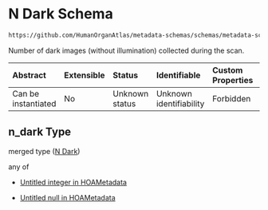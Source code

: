# N Dark Schema

```txt
https://github.com/HumanOrganAtlas/metadata-schemas/schemas/metadata-schemas.json#/$defs/ScanMetadata/properties/n_dark
```

Number of dark images (without illumination) collected during the scan.

| Abstract            | Extensible | Status         | Identifiable            | Custom Properties | Additional Properties | Access Restrictions | Defined In                                                                   |
| :------------------ | :--------- | :------------- | :---------------------- | :---------------- | :-------------------- | :------------------ | :--------------------------------------------------------------------------- |
| Can be instantiated | No         | Unknown status | Unknown identifiability | Forbidden         | Allowed               | none                | [metadata-schema.json\*](../out/metadata-schema.json "open original schema") |

## n\_dark Type

merged type ([N Dark](metadata-schema-defs-scanmetadata-properties-n-dark.md))

any of

* [Untitled integer in HOAMetadata](metadata-schema-defs-scanmetadata-properties-n-dark-anyof-0.md "check type definition")

* [Untitled null in HOAMetadata](metadata-schema-defs-scanmetadata-properties-n-dark-anyof-1.md "check type definition")
